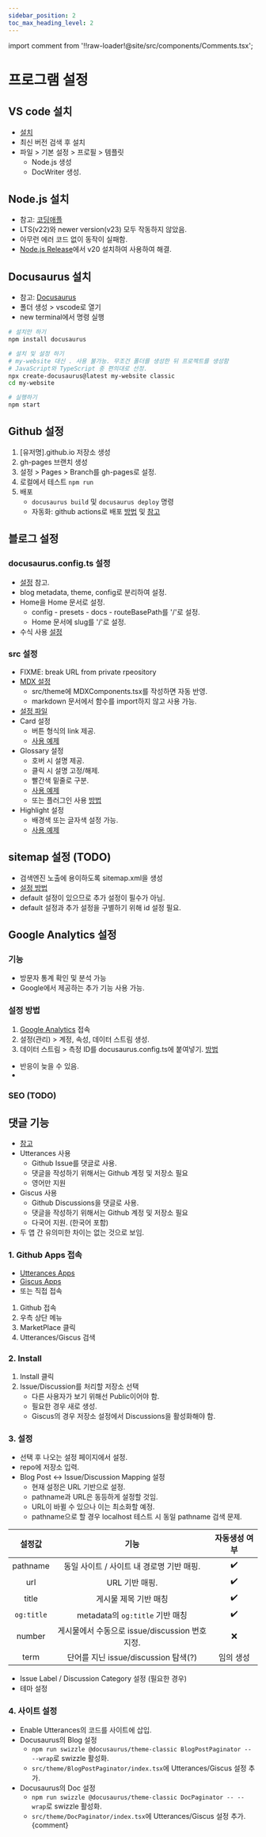 ```yaml
---
sidebar_position: 2
toc_max_heading_level: 2
---
```

import comment from '!!raw-loader!@site/src/components/Comments.tsx';

# 프로그램 설정
## VS code 설치
* [설치](https://code.visualstudio.com/download)
* 최신 버전 검색 후 설치
* 파일 > 기본 설정 > 프로필 > 템플릿
	* Node.js 생성
	* DocWriter 생성.
## Node.js 설치
* 참고: [코딩애플](https://codingapple.com/unit/react1-install-create-react-app-npx/)
* LTS(v22)와 newer version(v23) 모두 작동하지 않았음.
* 아무런 에러 코드 없이 동작이 실패함.
* [Node.js Release](https://nodejs.org/en/about/previous-releases)에서 v20 설치하여 사용하여 해결.
## Docusaurus 설치
* 참고: [Docusaurus](https://docusaurus.io/docs)
* 폴더 생성 > vscode로 열기
* new terminal에서 명령 실행
```bash
# 설치만 하기
npm install docusaurus
```
```bash
# 설치 및 설정 하기
# my-website 대신 . 사용 불가능. 무조건 폴더를 생성한 뒤 프로젝트를 생성함
# JavaScript와 TypeScript 중 편의대로 선정.
npx create-docusaurus@latest my-website classic
cd my-website
```
```bash
# 실행하기
npm start
```
## Github 설정
1. [유저명].github.io 저장소 생성
1. gh-pages 브랜치 생성
1. 설정 > Pages > Branch를 gh-pages로 설정.
1. 로컬에서 테스트 `npm run`
1. 배포
	* `docusaurus build` 및 `docusaurus deploy` 명령
	* 자동화: github actions로 배포 [방법](https://docusaurus.io/docs/deployment#triggering-deployment-with-github-actions) 및 [참고](https://github.com/4Tel/4Tel.github.io/blob/main/.github/workflows/deploy.yml)

## 블로그 설정
### docusaurus.config.ts 설정
* [설정](https://github.com/4Tel/4Tel.github.io/blob/main/docusaurus.config.ts) 참고.
* blog metadata, theme, config로 분리하여 설정.
* Home을 Home 문서로 설정.
	* config - presets - docs - routeBasePath를 '/'로 설정.
	* Home 문서에 slug를 '/'로 설정.
* 수식 사용 [설정](https://docusaurus.io/ko/docs/2.x/markdown-features/math-equations#configuration)
### src 설정
* FIXME: break URL from private rpeository
* [MDX 설정](https://github.com/4Tel/4Tel.github.io/blob/main/src/theme/MDXComponents.tsx)
	* src/theme에 MDXComponents.tsx를 작성하면 자동 반영.
	* markdown 문서에서 함수를 import하지 않고 사용 가능.
* [설정 파일](https://github.com/4Tel/4Tel.github.io/blob/main/src/components)
* Card 설정
	* 버튼 형식의 link 제공.
	* [사용 예제](/home/Ex/Custom#card)
* Glossary 설정
	* 호버 시 설명 제공.
	* 클릭 시 설명 고정/해제.
	* 빨간색 밑줄로 구분.
	* [사용 예제](/home/Ex/Custom#glossary)
	* 또는 플러그인 사용 [방법](https://github.com/grnet/docusaurus-terminology)
* Highlight 설정
	* 배경색 또는 글자색 설정 가능.
	* [사용 예제](/home/Ex/Custom#highlight)

## sitemap 설정 (TODO)
* 검색엔진 노출에 용이하도록 sitemap.xml을 생성
* [설정 방법](https://docusaurus.io/docs/api/plugins/@docusaurus/plugin-sitemap)
* default 설정이 있으므로 추가 설정이 필수가 아님.
* default 설정과 추가 설정을 구별하기 위해 id 설정 필요.

## Google Analytics 설정
### 기능
* 방문자 통계 확인 및 분석 가능
* Google에서 제공하는 추가 기능 사용 가능.
### 설정 방법
1. [Google Analytics](https://analytics.google.com/) 접속
1. 설정(관리) > 계정, 속성, 데이터 스트림 생성.
1. 데이터 스트림 > 측정 ID를 docusaurus.config.ts에 붙여넣기. [방법](https://docusaurus.io/ko/docs/api/plugins/@docusaurus/plugin-google-gtag)
* 반응이 늦을 수 있음.
* <Glossary id="Google Analytics 연결 테스트 방법"/>
### SEO (TODO)

## 댓글 기능
* [참고](https://velog.io/@outstandingboy/Github-블로그에-댓글-기능-추가하기-ft.-Utterances)
* Utterances 사용
	* Github Issue를 댓글로 사용.
	* 댓글을 작성하기 위해서는 Github 계정 및 저장소 필요
	* 영어만 지원
* Giscus 사용
    * Github Discussions을 댓글로 사용.
	* 댓글을 작성하기 위해서는 Github 계정 및 저장소 필요
	* 다국어 지원. (한국어 포함)
* 두 앱 간 유의미한 차이는 없는 것으로 보임.
### 1. Github Apps 접속
* [Utterances Apps](https://github.com/apps/utterances)
* [Giscus Apps](https://github.com/apps/giscus)
* 또는 직접 접속
1. Github 접속
2. 우측 상단 메뉴
3. MarketPlace 클릭
4. Utterances/Giscus 검색
### 2. Install
1. Install 클릭
2. Issue/Discussion를 처리할 저장소 선택
   * 다른 사용자가 보기 위해선 Public이어야 함.
   * 필요한 경우 새로 생성.
   * Giscus의 경우 저장소 설정에서 Discussions을 활성화해야 함.
### 3. 설정
* 선택 후 나오는 설정 페이지에서 설정.
* repo에 저장소 입력.
* Blog Post \<-> Issue/Discussion Mapping 설정
  * 현재 설정은 URL 기반으로 설정.
  * pathname과 URL은 동등하게 설정할 것임.
  * URL이 바뀔 수 있으나 이는 최소화할 예정.
  * pathname으로 할 경우 localhost 테스트 시 동일 pathname 검색 문제.

설정값|기능|자동생성 여부
:-:|:-:|:-:
pathname|동일 사이트 / 사이트 내 경로명 기반 매핑.|:heavy_check_mark:
url|URL 기반 매핑.|:heavy_check_mark:
title|게시물 제목 기반 매칭|:heavy_check_mark:
`og:title`|metadata의 `og:title` 기반 매칭|:heavy_check_mark:
number|게시물에서 수동으로 issue/discussion 번호 지정.|:x:
term|단어를 지닌 issue/discussion 탐색(?)|임의 생성
* Issue Label / Discussion Category 설정 (필요한 경우)
* 테마 설정
### 4. 사이트 설정
* Enable Utterances의 코드를 사이트에 삽입.
* Docusaurus의 Blog 설정
  * `npm run swizzle @docusaurus/theme-classic BlogPostPaginator -- --wrap`로 swizzle 활성화.
  * `src/theme/BlogPostPaginator/index.tsx`에 Utterances/Giscus 설정 추가.
* Docusaurus의 Doc 설정
  * `npm run swizzle @docusaurus/theme-classic DocPaginator -- --wrap`로 swizzle 활성화.
  * `src/theme/DocPaginator/index.tsx`에 Utterances/Giscus 설정 추가.
<CodeBlock language="tsx" title="Comment.tsx">{comment}</CodeBlock>
